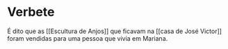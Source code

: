 # Verbete
É dito que as [[Escultura de Anjos]] que ficavam na [[casa de José Victor]] foram vendidas para uma pessoa que vivia em Mariana. 